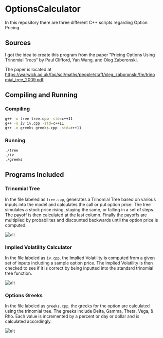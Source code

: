# OptionsCalculator
In this repository there are three different C++ scripts regarding Option Pricing 

## Sources
I got the idea to create this program from the paper "Pricing Options Using Trinomial Trees" by Paul Clifford, Yan Wang, and Oleg Zaboronski.

The paper is located at https://warwick.ac.uk/fac/sci/maths/people/staff/oleg_zaboronski/fm/trinomial_tree_2009.pdf

## Compiling and Running

### Compiling

```sh
g++ -o tree tree.cpp -std=c++11
g++ -o iv iv.cpp -std=c++11
g++ -o greeks greeks.cpp -std=c++11
```
### Running
```sh
./tree
./iv
./greeks
```

## Programs Included

### Trinomial Tree
In the file labeled as ```tree.cpp```, generates a Trinomial Tree based on various inputs into the model and calculates the call or put option price. The tree simulates a stock price rising, staying the same, or falling in a set of steps. The payoff is then calculated at the last column. Finally the payoffs are multiplied by probabilites and discounted backwards until the option price is computed.

![alt](https://github.com/mosharieff/OptionsCalculator/blob/main/images/tree.png)

### Implied Volatility Calculator
In the file labeled as ```iv.cpp```, the Implied Volatility is computed from a given set of inputs including a sample option price. The Implied Volatility is then checked to see if it is correct by being inputted into the standard trinomial tree function.

![alt](https://github.com/mosharieff/OptionsCalculator/blob/main/images/iv.png)

### Options Greeks
In the file labeled as ```greeks.cpp```, the greeks for the option are calculated using the trinomial tree. The greeks include Delta, Gamma, Theta, Vega, & Rho. Each value is incremented by a percent or day or dollar and is calculated accordingly.

![alt](https://github.com/mosharieff/OptionsCalculator/blob/main/images/greek.png)
